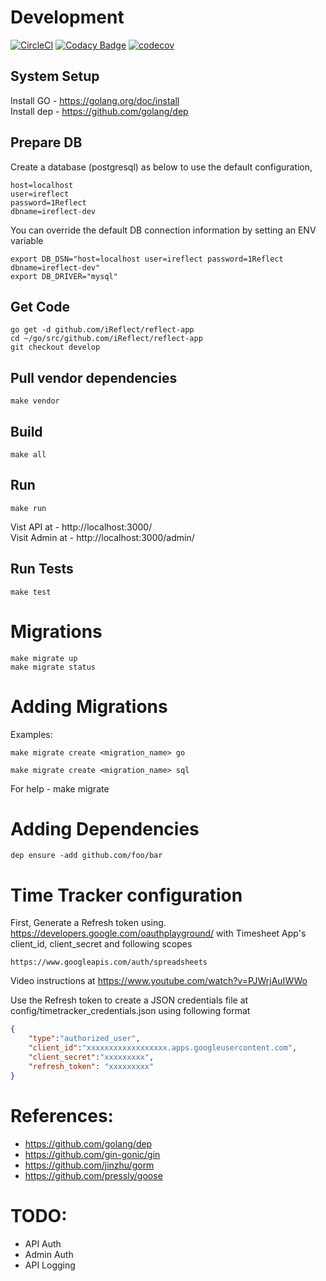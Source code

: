 # Development

[![CircleCI](https://circleci.com/gh/iReflect/reflect-app.svg?style=svg)](https://circleci.com/gh/iReflect/reflect-app)
[![Codacy Badge](https://api.codacy.com/project/badge/Grade/21adfd09348b4de5b1aaec650a2d7462)](https://www.codacy.com/app/iReflect/reflect-app?utm_source=github.com&amp;utm_medium=referral&amp;utm_content=iReflect/reflect-app&amp;utm_campaign=Badge_Grade)
[![codecov](https://codecov.io/gh/iReflect/reflect-app/branch/master/graph/badge.svg)](https://codecov.io/gh/iReflect/reflect-app)


## System Setup
Install GO - https://golang.org/doc/install  
Install dep - https://github.com/golang/dep

## Prepare DB
Create a database (postgresql) as below to use the default configuration,
```
host=localhost
user=ireflect
password=1Reflect
dbname=ireflect-dev
```

You can override the default DB connection information by setting an ENV variable
```
export DB_DSN="host=localhost user=ireflect password=1Reflect dbname=ireflect-dev"
export DB_DRIVER="mysql"
```

## Get Code
```
go get -d github.com/iReflect/reflect-app
cd ~/go/src/github.com/iReflect/reflect-app
git checkout develop
```


## Pull vendor dependencies
```
make vendor
```

## Build
```
make all
```

## Run
```
make run
```
Vist API at - http://localhost:3000/  
Visit Admin at - http://localhost:3000/admin/  

## Run Tests
```
make test
```

# Migrations
```
make migrate up
make migrate status
```

# Adding Migrations
Examples:
```
make migrate create <migration_name> go

make migrate create <migration_name> sql
```

For help - make migrate

# Adding Dependencies
```
dep ensure -add github.com/foo/bar
```

# Time Tracker configuration
First, Generate a Refresh token using.
https://developers.google.com/oauthplayground/ with Timesheet App's client_id, client_secret and following scopes

```
https://www.googleapis.com/auth/spreadsheets
```

Video instructions at https://www.youtube.com/watch?v=PJWrjAuIWWo


Use the Refresh token to create a JSON credentials file at config/timetracker_credentials.json using following format

```json
{
    "type":"authorized_user",
    "client_id":"xxxxxxxxxxxxxxxxxx.apps.googleusercontent.com",
    "client_secret":"xxxxxxxxx",
    "refresh_token": "xxxxxxxxx"
}
```

# References:
- https://github.com/golang/dep
- https://github.com/gin-gonic/gin
- https://github.com/jinzhu/gorm
- https://github.com/pressly/goose

[0]: Links:
[1]: https://github.com/pressly/goose



# TODO:
- API Auth
- Admin Auth
- API Logging
